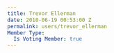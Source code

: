 ```yaml
---
title: Trevor Ellerman
date: 2010-06-19 00:53:00 Z
permalink: users/trevor_ellerman
Member Type:
  Is Voting Member: true
---
```


